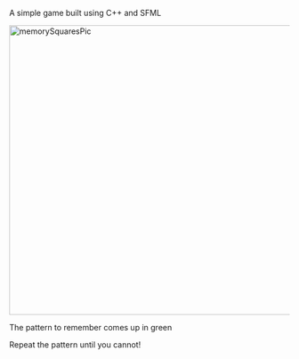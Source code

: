 A simple game built using C++ and SFML

<img width="520" alt="memorySquaresPic" src="https://github.com/williamkarmstrong/MemorySquares/assets/154836386/1ee27acf-a01e-46b8-8b3e-3253d1d124d6">

The pattern to remember comes up in green

Repeat the pattern until you cannot!

